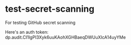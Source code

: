 # test-secret-scanning
For testing GitHub secret scanning

Here's an auth token: dp.audit.CI1lgPI3Xyk6uuKAohXGHBaeqDWUuXIcA14uyYMe
